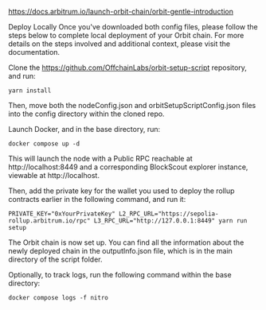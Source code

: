https://docs.arbitrum.io/launch-orbit-chain/orbit-gentle-introduction

Deploy Locally
Once you've downloaded both config files, please follow the steps below to complete local deployment of your Orbit chain. For more details on the steps involved and additional context, please visit the documentation.

Clone the https://github.com/OffchainLabs/orbit-setup-script repository, and run:


`yarn install`

Then, move both the nodeConfig.json and orbitSetupScriptConfig.json files into the config directory within the cloned repo.

Launch Docker, and in the base directory, run:


`docker compose up -d`

This will launch the node with a Public RPC reachable at http://localhost:8449 and a corresponding BlockScout explorer instance, viewable at http://localhost.

Then, add the private key for the wallet you used to deploy the rollup contracts earlier in the following command, and run it:


`PRIVATE_KEY="0xYourPrivateKey" L2_RPC_URL="https://sepolia-rollup.arbitrum.io/rpc" L3_RPC_URL="http://127.0.0.1:8449" yarn run setup`

The Orbit chain is now set up. You can find all the information about the newly deployed chain in the outputInfo.json file, which is in the main directory of the script folder.

Optionally, to track logs, run the following command within the base directory:


`docker compose logs -f nitro`
